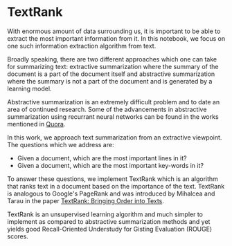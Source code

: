 # TextRank
With enormous amount of data surrounding us, it is important to be able to extract the most important information from it. In this notebook, we focus on one such information extraction algorithm from text. 

Broadly speaking, there are two different approaches which one can take for summarizing text: extractive summarization where the summary of the document is a part of the document itself and abstractive summarization where the summary is not a part of the document and is generated by a learning model. 

Abstractive summarization is an extremely difficult problem and to date an area of continued research. Some of the advancements in abstractive summarization using recurrant neural networks can be found in the works mentioned in [Quora](https://www.quora.com/Has-Deep-Learning-been-applied-to-automatic-text-summarization-successfully). 

In this work, we approach text summarization from an extractive viewpoint. The questions which we address are: 
   * Given a document, which are the most important lines in it?   
   * Given a document, which are the most important key-words in it?  

To answer these questions, we implement TextRank which is an algorithm that ranks text in a document based on the importance of the text. TextRank is analogous to Google's PageRank and was introduced by Mihalcea and Tarau in the paper [TextRank: Bringing Order into Texts](https://web.eecs.umich.edu/~mihalcea/papers/mihalcea.emnlp04.pdf).

TextRank is an unsupervised learning algorithm and much simpler to implement as compared to abstractive summarization methods and yet yields good Recall-Oriented Understudy for Gisting Evaluation (ROUGE) scores. 
